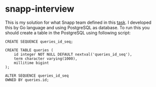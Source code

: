 # snapp-interview
This is my solution for what Snapp team defined in this [task](https://github.com/AliKarami/interview-tasks/tree/master/term-frequency).
I developed this by Go language and using PostgreSQL as database.
To run this you should create a table in the PostgreSQL using following script:
```
CREATE SEQUENCE queries_id_seq;

CREATE TABLE queries (
    id integer NOT NULL DEFAULT nextval('queries_id_seq'),
	term character varying(1000),
	millitime bigint
);

ALTER SEQUENCE queries_id_seq
OWNED BY queries.id;
```